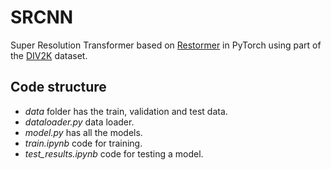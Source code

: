 # SRCNN
Super Resolution Transformer based on
[Restormer](https://github.com/swz30/Restormer) in PyTorch using part of the
[DIV2K](https://data.vision.ee.ethz.ch/cvl/DIV2K/) dataset.

## Code structure

- *data* folder has the train, validation and test data.
- *dataloader.py* data loader.
- *model.py* has all the models.
- *train.ipynb* code for training.
- *test_results.ipynb* code for testing a model.
